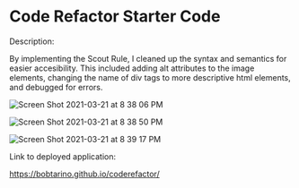 # Code Refactor Starter Code

Description:

By implementing the Scout Rule, I cleaned up the syntax and semantics for easier accesibility. This included adding alt attributes to the image elements, changing the name of div tags to more descriptive html elements, and debugged for errors.

![Screen Shot 2021-03-21 at 8 38 06 PM](https://user-images.githubusercontent.com/79377937/111931377-16a50c00-8a89-11eb-9e3a-da90ca01fb19.png)

![Screen Shot 2021-03-21 at 8 38 50 PM](https://user-images.githubusercontent.com/79377937/111931387-1c9aed00-8a89-11eb-9613-8357242ef7ef.png)

![Screen Shot 2021-03-21 at 8 39 17 PM](https://user-images.githubusercontent.com/79377937/111931392-1f95dd80-8a89-11eb-87b2-ad7746202a03.png)

Link to deployed application: 

https://bobtarino.github.io/coderefactor/